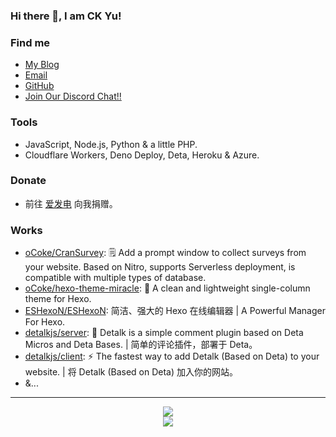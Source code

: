 ### Hi there 👋, I am CK Yu!

### Find me

- [My Blog](https://cky.im/)
- [Email](mailto:hi@cky.im)
- [GitHub](https://github.com/oCoke)
- [Join Our Discord Chat!!](https://discord.gg/PBSSM7KsdF)

### Tools

- JavaScript, Node.js, Python & a little PHP.
- Cloudflare Workers, Deno Deploy, Deta, Heroku & Azure.

### Donate

- 前往 [爱发电](https://afdian.net/@ocoke) 向我捐赠。

### Works

- [oCoke/CranSurvey](https://github.com/oCoke/CranSurvey): 🗒️ Add a prompt window to collect surveys from your website. Based on Nitro, supports Serverless deployment, is compatible with multiple types of database.
- [oCoke/hexo-theme-miracle](https://github.com/oCoke/hexo-theme-miracle): 🎉 A clean and lightweight single-column theme for Hexo.
- [ESHexoN/ESHexoN](https://github.com/ESHexoN/ESHexoN): 简洁、强大的 Hexo 在线编辑器 | A Powerful Manager For Hexo.
- [detalkjs/server](https://github.com/detalkjs/server): 🎉 Detalk is a simple comment plugin based on Deta Micros and Deta Bases. | 简单的评论插件，部署于 Deta。
- [detalkjs/client](https://github.com/detalkjs/client): ⚡ The fastest way to add Detalk (Based on Deta) to your website. | 将 Detalk (Based on Deta) 加入你的网站。
- &...

---
<!--
### Stand With Ukraine

> 抵制正在 🇺🇦 乌克兰境内发生的不正义战争。
-->
<!-- [![Stand With Ukraine](https://raw.githubusercontent.com/vshymanskyy/StandWithUkraine/main/banner2-no-action.svg)](https://stand-with-ukraine.pp.ua) -->


<p align="center">
<img src="https://github-readme-stats.mrdulin.vercel.app/api?username=oCoke&show_icons=true&hide_border=true">
<br>
<img src="https://visitor-badge.glitch.me/badge?page_id=oCoke.oCoke">
</p>
